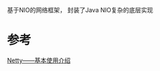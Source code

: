 

基于NIO的网络框架， 封装了Java NIO复杂的底层实现




# 参考

[Netty——基本使用介绍](https://blog.csdn.net/haoyuyang/article/details/53243785)